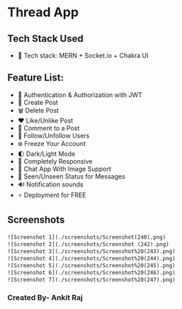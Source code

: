 # Thread App

## Tech Stack Used
    
-   🌟 Tech stack: MERN + Socket.io + Chakra UI

## Feature List:
-   🎃 Authentication & Authorization with JWT
-   📝 Create Post
-   🗑️ Delete Post
-   ❤️ Like/Unlike Post
-   💬 Comment to a Post
-   👥 Follow/Unfollow Users
-   ❄️ Freeze Your Account
-   🌓 Dark/Light Mode
-   📱 Completely Responsive
-   💬 Chat App With Image Support
-   👀 Seen/Unseen Status for Messages
-   🔊 Notification sounds
-   ⭐ Deployment for FREE

## Screenshots
    ![Screenshot 1](./screenshots/Screenshot(240).png)
    ![Screenshot 2](./screenshots/Screenshot (242).png)
    ![Screenshot 3](./screenshots/Screenshot%20(243).png)
    ![Screenshot 4](./screenshots/Screenshot%20(244).png)
    ![Screenshot 5](./screenshots/Screenshot%20(245).png)
    ![Screenshot 6](./screenshots/Screenshot%20(246).png)
    ![Screenshot 7](./screenshots/Screenshot%20(247).png)

### Created By- Ankit Raj


